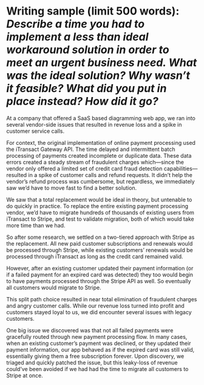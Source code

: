 **Writing sample (limit 500 words)**: *Describe a time you had to implement a less than ideal workaround solution in order to meet an urgent business need. What was the ideal solution? Why wasn’t it feasible? What did you put in place instead? How did it go?*
===============

At a company that offered a SaaS based diagramming web app, we ran into several vendor-side issues that resulted in revenue loss and a spike in customer service calls.


For context, the original implementation of online payment processing used the iTransact Gateway API. The time delayed and intermittent batch processing of payments created incomplete or duplicate data. These data errors created a steady stream of fraudulent charges which—since the vendor only offered a limited set of credit card fraud detection capabilities—resulted in a spike of customer calls and refund requests. It didn’t help the vendor’s refund process was cumbersome, but regardless, we immediately saw we’d have to move fast to find a better solution.

We saw that a total replacement would be ideal in theory, but untenable to do quickly in practice. To replace the entire existing payment processing vendor, we’d have to migrate hundreds of thousands of existing users from iTransact to Stripe, and test to validate migration, both of which would take more time than we had.

So after some research, we settled on a two-tiered approach with Stripe as the replacement. All new paid customer subscriptions and renewals would be processed through Stripe, while existing customers’ renewals would be processed through iTransact as long as the credit card remained valid.

However, after an existing customer updated their payment information (or if a failed payment for an expired card was detected) they too would begin to have payments processed through the Stripe API as well. So eventually all customers would migrate to Stripe.

This split path choice resulted in near total elimination of fraudulent charges and angry customer calls. While our revenue loss turned into profit and customers stayed loyal to us, we did encounter several issues with legacy customers.

One big issue we discovered was that not all failed payments were gracefully routed through new payment processing flow. In many cases, when an existing customer’s payment was declined, or they updated their payment information, our app behaved as if the expired card was still valid, essentially giving them a free subscription forever. Upon discovery, we triaged and quickly patched the issue, but this leaky-loss of revenue could’ve been avoided if we had had the time to migrate all customers to Stripe at once.

